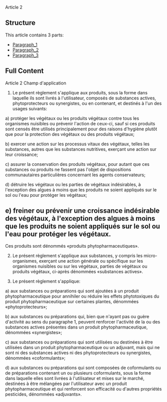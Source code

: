 Article 2

## Structure

This article contains 3 parts:

- [Paragraph_1](./Paragraph_1.md)
- [Paragraph_2](./Paragraph_2.md)
- [Paragraph_3](./Paragraph_3.md)

## Full Content

Article 2
Champ d'application

1. Le présent règlement s'applique aux produits, sous la forme dans laquelle ils sont livrés à l'utilisateur, composés de substances actives, phytoprotecteurs ou synergistes, ou en contenant, et destinés à l'un des usages suivants:

a) protéger les végétaux ou les produits végétaux contre tous les organismes nuisibles ou prévenir l'action de ceux-ci, sauf si ces produits sont censés être utilisés principalement pour des raisons d'hygiène plutôt que pour la protection des végétaux ou des produits végétaux;

b) exercer une action sur les processus vitaux des végétaux, telles les substances, autres que les substances nutritives, exerçant une action sur leur croissance;

c) assurer la conservation des produits végétaux, pour autant que ces substances ou produits ne fassent pas l'objet de dispositions communautaires particulières concernant les agents conservateurs;

d) détruire les végétaux ou les parties de végétaux indésirables, à l'exception des algues à moins que les produits ne soient appliqués sur le sol ou l'eau pour protéger les végétaux;

e) freiner ou prévenir une croissance indésirable des végétaux, à l'exception des algues à moins que les produits ne soient appliqués sur le sol ou l'eau pour protéger les végétaux.
---


Ces produits sont dénommés «produits phytopharmaceutiques».

2. Le présent règlement s'applique aux substances, y compris les micro-organismes, exerçant une action générale ou spécifique sur les organismes nuisibles ou sur les végétaux, parties de végétaux ou produits végétaux, ci-après dénommées «substances actives».

3. Le présent règlement s'applique:

a) aux substances ou préparations qui sont ajoutées à un produit phytopharmaceutique pour annihiler ou réduire les effets phytotoxiques du produit phytopharmaceutique sur certaines plantes, dénommées «phytoprotecteurs»;

b) aux substances ou préparations qui, bien que n'ayant pas ou guère d'activité au sens du paragraphe 1, peuvent renforcer l'activité de la ou des substances actives présentes dans un produit phytopharmaceutique, dénommées «synergistes»;

c) aux substances ou préparations qui sont utilisées ou destinées à être utilisées dans un produit phytopharmaceutique ou un adjuvant, mais qui ne sont ni des substances actives ni des phytoprotecteurs ou synergistes, dénommées «coformulants»;

d) aux substances ou préparations qui sont composées de coformulants ou de préparations contenant un ou plusieurs coformulants, sous la forme dans laquelle elles sont livrées à l'utilisateur et mises sur le marché, destinées à être mélangées par l'utilisateur avec un produit phytopharmaceutique et qui renforcent son efficacité ou d'autres propriétés pesticides, dénommées «adjuvants».